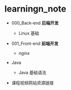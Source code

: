 # learningn_note

* 000_Back-end **后端开发**
  * Linux 基础



* 001_Front-end **前端开发**
  * nginx



* Java
  * Java 基础语法



* 课程视频网站资源链接